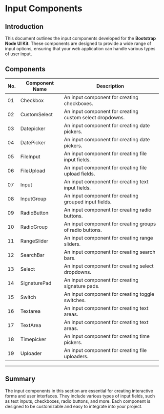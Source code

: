 # Input Components

## Introduction

This document outlines the input components developed for the **Bootstrap Node UI Kit**. These components are designed to provide a wide range of input options, ensuring that your web application can handle various types of user input.

## Components

| No. | Component Name       | Description                                                                 |
|-----|----------------------|-----------------------------------------------------------------------------|
| 01  | Checkbox             | An input component for creating checkboxes.                                 |
| 02  | CustomSelect         | An input component for creating custom select dropdowns.                    |
| 03  | Datepicker           | An input component for creating date pickers.                               |
| 04  | DatePicker           | An input component for creating date pickers.                               |
| 05  | FileInput            | An input component for creating file input fields.                          |
| 06  | FileUpload           | An input component for creating file upload fields.                         |
| 07  | Input                | An input component for creating text input fields.                          |
| 08  | InputGroup           | An input component for creating grouped input fields.                       |
| 09  | RadioButton          | An input component for creating radio buttons.                              |
| 10  | RadioGroup           | An input component for creating groups of radio buttons.                    |
| 11  | RangeSlider          | An input component for creating range sliders.                              |
| 12  | SearchBar            | An input component for creating search bars.                                |
| 13  | Select               | An input component for creating select dropdowns.                           |
| 14  | SignaturePad         | An input component for creating signature pads.                             |
| 15  | Switch               | An input component for creating toggle switches.                            |
| 16  | Textarea             | An input component for creating text areas.                                 |
| 17  | TextArea             | An input component for creating text areas.                                 |
| 18  | Timepicker           | An input component for creating time pickers.                               |
| 19  | Uploader             | An input component for creating file uploaders.                             |

---

## Summary

The input components in this section are essential for creating interactive forms and user interfaces. They include various types of input fields, such as text inputs, checkboxes, radio buttons, and more. Each component is designed to be customizable and easy to integrate into your project.
